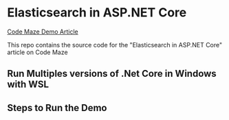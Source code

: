 # Elasticsearch in ASP.NET Core


[Code Maze Demo Article](https://code-maze.com/elasticsearch-aspnet-core/)

This repo contains the source code for the "Elasticsearch in ASP.NET Core" article on Code Maze


## Run Multiples versions of .Net Core in Windows with WSL


## Steps to Run the Demo
